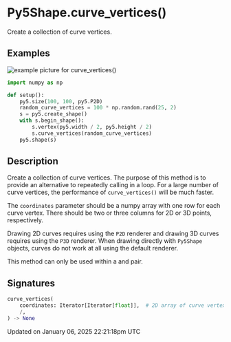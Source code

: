 # Py5Shape.curve_vertices()

Create a collection of curve vertices.

## Examples

<div class="example-table">

<div class="example-row"><div class="example-cell-image">

![example picture for curve_vertices()](/images/reference/Py5Shape_curve_vertices_0.png)

</div><div class="example-cell-code">

```python
import numpy as np

def setup():
    py5.size(100, 100, py5.P2D)
    random_curve_vertices = 100 * np.random.rand(25, 2)
    s = py5.create_shape()
    with s.begin_shape():
        s.vertex(py5.width / 2, py5.height / 2)
        s.curve_vertices(random_curve_vertices)
    py5.shape(s)
```

</div></div>

</div>

## Description

Create a collection of curve vertices. The purpose of this method is to provide an alternative to repeatedly calling [](py5shape_curve_vertex) in a loop. For a large number of curve vertices, the performance of `curve_vertices()` will be much faster.

The `coordinates` parameter should be a numpy array with one row for each curve vertex.  There should be two or three columns for 2D or 3D points, respectively.

Drawing 2D curves requires using the `P2D` renderer and drawing 3D curves requires using the `P3D` renderer. When drawing directly with `Py5Shape` objects, curves do not work at all using the default renderer.

This method can only be used within a [](py5shape_begin_shape) and [](py5shape_end_shape) pair.

## Signatures

```python
curve_vertices(
    coordinates: Iterator[Iterator[float]],  # 2D array of curve vertex coordinates with 2 or 3 columns for 2D or 3D points, respectively
    /,
) -> None
```

Updated on January 06, 2025 22:21:18pm UTC
